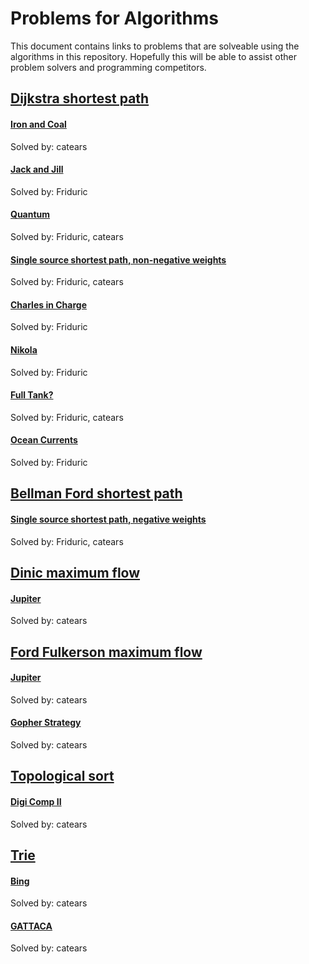 # Problems for Algorithms

This document contains links to problems that are solveable using the algorithms in this repository. Hopefully this will be able to assist other problem solvers and programming competitors.

## [Dijkstra shortest path](https://github.com/Friduric/algorithms/blob/master/Graph%20Algorithms/dijkstra-shortest-path.cpp)

#### [Iron and Coal](https://open.kattis.com/problems/ironcoal)

Solved by: catears

#### [Jack and Jill](https://open.kattis.com/problems/jackjill)

Solved by: Friduric

#### [Quantum](https://open.kattis.com/problems/quantum)

Solved by: Friduric, catears

#### [Single source shortest path, non-negative weights](https://open.kattis.com/problems/shortestpath1)

Solved by: Friduric, catears

#### [Charles in Charge](https://open.kattis.com/problems/charlesincharge)

Solved by: Friduric

#### [Nikola](https://open.kattis.com/problems/nikola)

Solved by: Friduric

#### [Full Tank?](https://liu.kattis.com/problems/fulltank)

Solved by: Friduric, catears

#### [Ocean Currents](https://open.kattis.com/problems/oceancurrents)

Solved by: Friduric



## [Bellman Ford shortest path](https://github.com/Friduric/algorithms/blob/master/Graph%20Algorithms/bellmanford-shortest-path.cpp)

#### [Single source shortest path, negative weights](https://open.kattis.com/problems/shortestpath3)

Solved by: Friduric, catears



## [Dinic maximum flow](https://github.com/Friduric/algorithms/blob/master/Graph%20Algorithms/dinic-maxflow.cpp)

#### [Jupiter](https://open.kattis.com/problems/jupiter)

Solved by: catears



## [Ford Fulkerson maximum flow](https://github.com/Friduric/algorithms/blob/master/Graph%20Algorithms/fulkerson-maxflow.cpp)

#### [Jupiter](https://open.kattis.com/problems/jupiter)

Solved by: catears

#### [Gopher Strategy](https://uva.onlinejudge.org/external/108/10804.pdf)

Solved by: catears



## [Topological sort](https://github.com/Friduric/algorithms/blob/master/Graph%20Algorithms/toposort.cpp)

#### [Digi Comp II](https://open.kattis.com/problems/digicomp2)

Solved by: catears



## [Trie](https://github.com/Friduric/algorithms/blob/master/String%20Algorithms/trie.cpp)

#### [Bing](https://open.kattis.com/problems/bing)

Solved by: catears

#### [GATTACA](https://uva.onlinejudge.org/external/115/11512.pdf)

Solved by: catears

